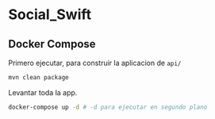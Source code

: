 # Social_Swift

## Docker Compose

Primero ejecutar, para construir la aplicacion de `api/`

```bash
mvn clean package
```

Levantar toda la app.

```bash
docker-compose up -d # -d para ejecutar en segundo plano
```